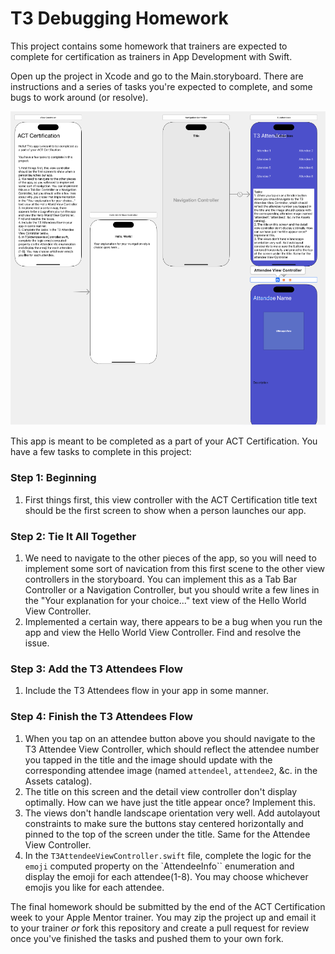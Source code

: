 # T3 Debugging Homework

This project contains some homework that trainers are expected to complete for certification as trainers in App Development with Swift.

Open up the project in Xcode and go to the Main.storyboard. There are instructions and a series of tasks you're expected to complete, and some bugs to work around (or resolve).

![alt text](images/storyboard.png "Storyboard")

This app is meant to be completed as a part of your ACT Certification.
You have a few tasks to complete in this project:

### Step 1: Beginning
1. First things first, this view controller with the ACT Certification title text should be the first screen to show when a person launches our app.

### Step 2: Tie It All Together
1. We need to navigate to the other pieces of the app, so you will need to implement
some sort of navication from this first scene to the other view controllers in the storyboard. You can implement this as a Tab Bar Controller or a Navigation Controller, but you should write a few lines in the "Your explanation for your choice..." text view of the Hello World View Controller.
2. Implemented a certain way, there appears to be a bug when you run the app and view the Hello World View Controller. Find and resolve the issue.

### Step 3: Add the T3 Attendees Flow
1. Include the T3 Attendees flow in your app in some manner.

### Step 4: Finish the T3 Attendees Flow
1. When you tap on an attendee button above you should navigate to the T3 Attendee View Controller, which should reflect the attendee number you tapped in the title and the image should update with the corresponding attendee image (named `attendeel`, `attendee2`, &c. in the Assets catalog).
2. The title on this screen and the detail view controller don't display optimally. How can we have just the title appear once? Implement this.
3. The views don't handle landscape orientation very well. Add autolayout constraints to make sure the buttons stay centered horizontally and pinned to the top of the screen under the title. Same for the Attendee View Controller.
6. In the `T3AttendeeViewController.swift` file, complete the logic for the `emoji` computed property on the `AttendeeInfo`` enumeration and display the emoji for each attendee(1-8). You may choose whichever emojis you like for each attendee.


The final homework should be submitted by the end of the ACT Certification week to your Apple Mentor trainer. You may zip the project up and email it to your trainer *or* fork this repository and create a pull request for review once you've finished the tasks and pushed them to your own fork.
